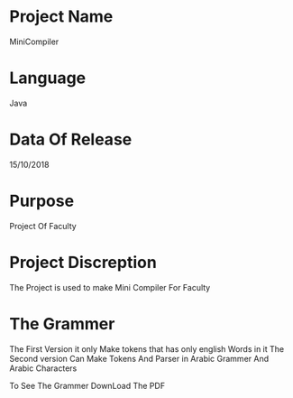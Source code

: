 # Project Name
MiniCompiler

# Language
Java

# Data Of Release 
15/10/2018

# Purpose
Project Of Faculty

# Project Discreption 
The Project is used to make Mini Compiler For Faculty

# The Grammer
The First Version it only Make tokens that has only english Words in it
The Second version Can Make Tokens And Parser in Arabic Grammer And Arabic Characters

To See The Grammer DownLoad The PDF
